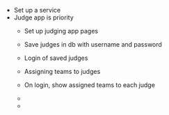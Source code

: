 * Set up a service
* Judge app is priority
    * Set up judging app pages 

    * Save judges in db with username and password
    * Login of saved judges 
    * Assigning teams to judges
    * On login, show assigned teams to each judge
    * 
    * 